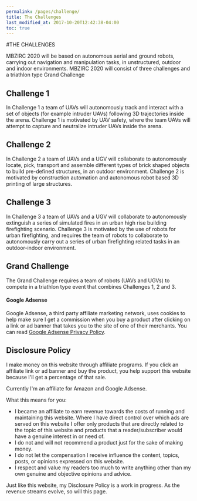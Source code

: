 ```yaml
---
permalink: /pages/challenge/
title: The Challenges
last_modified_at: 2017-10-20T12:42:38-04:00
toc: true
---
```


#THE CHALLENGES

MBZIRC 2020 will be based on autonomous aerial and ground robots, carrying out navigation and manipulation tasks, in unstructured, outdoor and indoor environments.  MBZIRC 2020 will consist of three challenges and a triathlon type Grand Challenge

## Challenge 1
In Challenge 1 a team of UAVs will autonomously track and interact with a set of objects (for example intruder UAVs) following 3D trajectories inside the arena.  Challenge 1 is motivated by UAV safety, where the team UAVs will attempt to capture and neutralize intruder UAVs inside the arena.


## Challenge 2
In Challenge 2 a team of UAVs and a UGV will collaborate to autonomously locate,  pick, transport  and  assemble  different  types  of  brick  shaped  objects  to  build  pre-defined  structures, in an outdoor environment.  Challenge 2 is motivated by construction automation and autonomous robot based 3D printing of large structures.


## Challenge 3

In Challenge 3 a team of UAVs and a UGV will collaborate to autonomously extinguish a series
of simulated fires in an urban high rise building firefighting scenario.  Challenge 3 is motivated by the use of robots for urban firefighting, and requires the team of robots to collaborate to autonomously carry out a series of urban firefighting related tasks in an outdoor-indoor environment.

## Grand Challenge

The Grand Challenge requires a team of robots (UAVs and UGVs) to compete in a triathlon type event that combines Challenges 1, 2 and 3.

#### Google Adsense

Google Adsense, a third party affiliate marketing network, uses cookies to help make sure I get a commission when you buy a product after clicking on a link or ad banner that takes you to the site of one of their merchants. You can read [Google Adsense Privacy Policy](http://support.google.com/adsense/bin/answer.py?hl=en&answer=48182).

## Disclosure Policy

I make money on this website through affiliate programs. If you click an affiliate link or ad banner and buy the product, you help support this website because I'll get a percentage of that sale.

Currently I'm an affiliate for Amazon and Google Adsense.

What this means for you:

* I became an affiliate to earn revenue towards the costs of running and maintaining this website. Where I have direct control over which ads are served on this website I offer only products that are directly related to the topic of this website and products that a reader/subscriber would have a genuine interest in or need of.
* I do not and will not recommend a product just for the sake of making money.
* I do not let the compensation I receive influence the content, topics, posts, or opinions expressed on this website.
* I respect and value my readers too much to write anything other than my own genuine and objective opinions and advice.

Just like this website, my Disclosure Policy is a work in progress. As the revenue streams evolve, so will this page.
